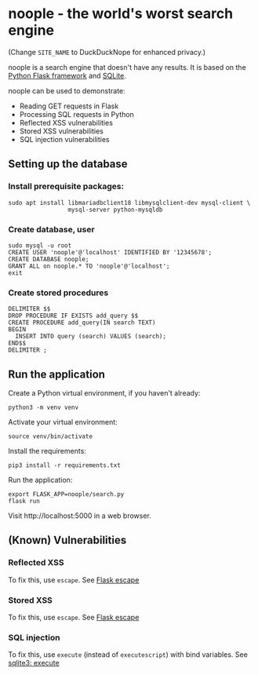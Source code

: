 # noople - the world's worst search engine

(Change `SITE_NAME` to DuckDuckNope for enhanced privacy.)

noople is a search engine that doesn't have any results. It is based on the [Python Flask framework](https://flask.palletsprojects.com/en/1.1.x/) and [SQLite](https://www.sqlite.org/index.html).

noople can be used to demonstrate:

* Reading GET requests in Flask
* Processing SQL requests in Python
* Reflected XSS vulnerabilities
* Stored XSS vulnerabilities
* SQL injection vulnerabilities

## Setting up the database

### Install prerequisite packages:

    sudo apt install libmariadbclient18 libmysqlclient-dev mysql-client \
                     mysql-server python-mysqldb

### Create database, user

    sudo mysql -u root
    CREATE USER 'noople'@'localhost' IDENTIFIED BY '12345678';
    CREATE DATABASE noople;
    GRANT ALL on noople.* TO 'noople'@'localhost';
    exit

### Create stored procedures

    DELIMITER $$
    DROP PROCEDURE IF EXISTS add_query $$
    CREATE PROCEDURE add_query(IN search TEXT)
    BEGIN
      INSERT INTO query (search) VALUES (search);
    END$$
    DELIMITER ;

## Run the application

Create a Python virtual environment, if you haven't already:

    python3 -m venv venv

Activate your virtual environment:

    source venv/bin/activate

Install the requirements:

    pip3 install -r requirements.txt

Run the application:

    export FLASK_APP=noople/search.py
    flask run

Visit http://localhost:5000 in a web browser.

## (Known) Vulnerabilities

### Reflected XSS

To fix this, use `escape`. See [Flask escape](https://flask.palletsprojects.com/en/1.1.x/api/#flask.escape)

### Stored XSS

To fix this, use `escape`. See [Flask escape](https://flask.palletsprojects.com/en/1.1.x/api/#flask.escape)

### SQL injection

To fix this, use `execute` (instead of `executescript`) with bind variables. See [sqlite3: execute](https://docs.python.org/3/library/sqlite3.html#sqlite3.Cursor.execute)
